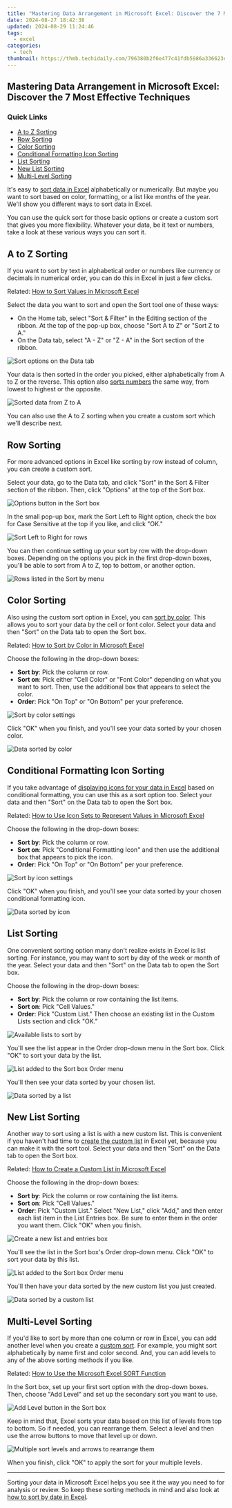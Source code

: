 ```yaml
---
title: "Mastering Data Arrangement in Microsoft Excel: Discover the 7 Most Effective Techniques"
date: 2024-08-27 18:42:38
updated: 2024-08-29 11:24:46
tags:
  - excel
categories:
  - tech
thumbnail: https://thmb.techidaily.com/796380b2f6e477c41fdb5986a336623e799bf688b4a29cd4a3d817de3e2d744c.jpg
---
```


## Mastering Data Arrangement in Microsoft Excel: Discover the 7 Most Effective Techniques

### Quick Links

* [A to Z Sorting](https://buynow-info.techidaily.com/discover-the-leading-mobile-signal-enhancement-devices-of-2024-expert-reviews-and-comparisons/)
* [Row Sorting](https://some-guidance.techidaily.com/in-2024-synthesize-music-with-images-in-ppts/)
* [Color Sorting](https://on-screen-recording.techidaily.com/updated-optimized-protocols-snapshots-of-gotomeetings-made-simple/)
* [Conditional Formatting Icon Sorting](https://android-transfer.techidaily.com/in-2024-how-to-transfer-contacts-from-lava-storm-5g-to-other-android-devices-using-bluetooth-drfone-by-drfone-transfer-from-android-transfer-from-android/)
* [List Sorting](https://extra-approaches.techidaily.com/new-market-mastery-blueprint-strategic-openings/)
* [New List Sorting](https://iphone-unlock.techidaily.com/in-2024-how-to-unlock-stolen-apple-iphone-se-2022-in-different-conditionsin-drfone-by-drfone-ios/)
* [Multi-Level Sorting](https://facebook-videos.techidaily.com/2024-approved-harvesting-high-res-hangouts/)

 It's easy to [sort data in Excel](https://facebook-video-share.techidaily.com/free-audio-treasures-to-amplify-youtube-in-2024/) alphabetically or numerically. But maybe you want to sort based on color, formatting, or a list like months of the year. We'll show you different ways to sort data in Excel.

 You can use the quick sort for those basic options or create a custom sort that gives you more flexibility. Whatever your data, be it text or numbers, take a look at these various ways you can sort it.

##  A to Z Sorting

 If you want to sort by text in alphabetical order or numbers like currency or decimals in numerical order, you can do this in Excel in just a few clicks.

Related: [How to Sort Values in Microsoft Excel](https://win11-tips.techidaily.com/steps-to-resolve-iphone-image-failure-in-windows-os/) 

 Select the data you want to sort and open the Sort tool one of these ways:

* On the Home tab, select "Sort & Filter" in the Editing section of the ribbon. At the top of the pop-up box, choose "Sort A to Z" or "Sort Z to A."
* On the Data tab, select "A - Z" or "Z - A" in the Sort section of the ribbon.

![Sort options on the Data tab](https://static1.howtogeekimages.com/wordpress/wp-content/uploads/2022/11/DataSortAZ-ExcelWaysSortData.png) 

 Your data is then sorted in the order you picked, either alphabetically from A to Z or the reverse. This option also [sorts numbers](https://win11-tips.techidaily.com/steps-to-resolve-iphone-image-failure-in-windows-os/) the same way, from lowest to highest or the opposite.

![Sorted data from Z to A](https://static1.howtogeekimages.com/wordpress/wp-content/uploads/2022/11/SortedZtoA-ExcelWaysSortData.png) 

 You can also use the A to Z sorting when you create a custom sort which we'll describe next.

##  Row Sorting

 For more advanced options in Excel like sorting by row instead of column, you can create a custom sort.

 Select your data, go to the Data tab, and click "Sort" in the Sort & Filter section of the ribbon. Then, click "Options" at the top of the Sort box.

![Options button in the Sort box](https://static1.howtogeekimages.com/wordpress/wp-content/uploads/2022/11/SortOptions-ExcelWaysSortData.png) 

 In the small pop-up box, mark the Sort Left to Right option, check the box for Case Sensitive at the top if you like, and click "OK."

![Sort Left to Right for rows](https://static1.howtogeekimages.com/wordpress/wp-content/uploads/2022/11/SortLeftToRight-ExcelWaysSortData.png) 

 You can then continue setting up your sort by row with the drop-down boxes. Depending on the options you pick in the first drop-down boxes, you'll be able to sort from A to Z, top to bottom, or another option.

![Rows listed in the Sort by menu](https://static1.howtogeekimages.com/wordpress/wp-content/uploads/2022/11/SortByRow-ExcelWaysSortData.png) 

##  Color Sorting

 Also using the custom sort option in Excel, you can [sort by color](https://some-skills.techidaily.com/in-2024-unlocking-potential-with-efficient-audio-submission/). This allows you to sort your data by the cell or font color. Select your data and then "Sort" on the Data tab to open the Sort box.

Related: [How to Sort by Color in Microsoft Excel](https://some-skills.techidaily.com/in-2024-unlocking-potential-with-efficient-audio-submission/) 

 Choose the following in the drop-down boxes:

* **Sort by**: Pick the column or row.
* **Sort on**: Pick either "Cell Color" or "Font Color" depending on what you want to sort. Then, use the additional box that appears to select the color.
* **Order**: Pick "On Top" or "On Bottom" per your preference.

![Sort by color settings](https://static1.howtogeekimages.com/wordpress/wp-content/uploads/2022/11/SortByColor-ExcelWaysSortData.png) 

 Click "OK" when you finish, and you'll see your data sorted by your chosen color.

![Data sorted by color](https://static1.howtogeekimages.com/wordpress/wp-content/uploads/2022/11/SortedByColor-ExcelWaysSortData.png) 

##  Conditional Formatting Icon Sorting

 If you take advantage of [displaying icons for your data in Excel](https://activate-lock.techidaily.com/in-2024-the-ultimate-guide-to-bypassing-icloud-activation-lock-on-iphone-15-pro-max-by-drfone-ios/) based on conditional formatting, you can use this as a sort option too. Select your data and then "Sort" on the Data tab to open the Sort box.

Related: [How to Use Icon Sets to Represent Values in Microsoft Excel](https://activate-lock.techidaily.com/in-2024-the-ultimate-guide-to-bypassing-icloud-activation-lock-on-iphone-15-pro-max-by-drfone-ios/) 

 Choose the following in the drop-down boxes:

* **Sort by**: Pick the column or row.
* **Sort on**: Pick "Conditional Formatting Icon" and then use the additional box that appears to pick the icon.
* **Order**: Pick "On Top" or "On Bottom" per your preference.

![Sort by icon settings](https://static1.howtogeekimages.com/wordpress/wp-content/uploads/2022/11/SortByIcon-ExcelWaysSortData.png) 

 Click "OK" when you finish, and you'll see your data sorted by your chosen conditional formatting icon.

![Data sorted by icon](https://static1.howtogeekimages.com/wordpress/wp-content/uploads/2022/11/SortedByIcon-ExcelWaysSortData.png) 

##  List Sorting

 One convenient sorting option many don't realize exists in Excel is list sorting. For instance, you may want to sort by day of the week or month of the year. Select your data and then "Sort" on the Data tab to open the Sort box.

 Choose the following in the drop-down boxes:

* **Sort by**: Pick the column or row containing the list items.
* **Sort on**: Pick "Cell Values."
* **Order**: Pick "Custom List." Then choose an existing list in the Custom Lists section and click "OK."

![Available lists to sort by](https://static1.howtogeekimages.com/wordpress/wp-content/uploads/2022/11/SelectList-ExcelWaysSortData.png) 

 You'll see the list appear in the Order drop-down menu in the Sort box. Click "OK" to sort your data by the list.

![List added to the Sort box Order menu](https://static1.howtogeekimages.com/wordpress/wp-content/uploads/2022/11/SortByList-ExcelWaysSortData.png) 

 You'll then see your data sorted by your chosen list.

![Data sorted by a list](https://static1.howtogeekimages.com/wordpress/wp-content/uploads/2022/11/SortedByList-ExcelWaysSortData.png) 

##  New List Sorting

 Another way to sort using a list is with a new custom list. This is convenient if you haven't had time to [create the custom list](https://win-blog.techidaily.com/maximizing-fps-essential-tricks-for-optimizing-fallout-76-performance/) in Excel yet, because you can make it with the sort tool. Select your data and then "Sort" on the Data tab to open the Sort box.

Related: [How to Create a Custom List in Microsoft Excel](https://win-blog.techidaily.com/maximizing-fps-essential-tricks-for-optimizing-fallout-76-performance/) 

 Choose the following in the drop-down boxes:

* **Sort by**: Pick the column or row containing the list items.
* **Sort on**: Pick "Cell Values."
* **Order**: Pick "Custom List." Select "New List," click "Add," and then enter each list item in the List Entries box. Be sure to enter them in the order you want them. Click "OK" when you finish.

![Create a new list and entries box](https://static1.howtogeekimages.com/wordpress/wp-content/uploads/2022/11/CreateList-ExcelWaysSortData.png) 

 You'll see the list in the Sort box's Order drop-down menu. Click "OK" to sort your data by this list.

![List added to the Sort box Order menu](https://static1.howtogeekimages.com/wordpress/wp-content/uploads/2022/11/SortByCreatedList-ExcelWaysSortData.png) 

 You'll then have your data sorted by the new custom list you just created.

![Data sorted by a custom list](https://static1.howtogeekimages.com/wordpress/wp-content/uploads/2022/11/SortedByCreatedList-ExcelWaysSortData.png) 

##  Multi-Level Sorting

 If you'd like to sort by more than one column or row in Excel, you can add another level when you create a [custom sort](https://some-techniques.techidaily.com/2024-approved-gopro-versus-polaroid-editing-faces-vs-cameras-that-shoot-them/). For example, you might sort alphabetically by name first and color second. And, you can add levels to any of the above sorting methods if you like.

Related: [How to Use the Microsoft Excel SORT Function](https://some-techniques.techidaily.com/2024-approved-gopro-versus-polaroid-editing-faces-vs-cameras-that-shoot-them/) 

 In the Sort box, set up your first sort option with the drop-down boxes. Then, choose "Add Level" and set up the secondary sort you want to use.

![Add Level button in the Sort box](https://static1.howtogeekimages.com/wordpress/wp-content/uploads/2022/11/AddLevel-ExcelWaysSortData.png) 

 Keep in mind that, Excel sorts your data based on this list of levels from top to bottom. So if needed, you can rearrange them. Select a level and then use the arrow buttons to move that level up or down.

![Multiple sort levels and arrows to rearrange them](https://static1.howtogeekimages.com/wordpress/wp-content/uploads/2022/11/MoveLevel-ExcelWaysSortData.png) 

 When you finish, click "OK" to apply the sort for your multiple levels.

---

 Sorting your data in Microsoft Excel helps you see it the way you need to for analysis or review. So keep these sorting methods in mind and also look at [how to sort by date in Excel](https://screen-sharing-recording.techidaily.com/updated-2024-approved-economical-pc-playback-devices/).

<ins class="adsbygoogle"
     style="display:block"
     data-ad-format="autorelaxed"
     data-ad-client="ca-pub-7571918770474297"
     data-ad-slot="1223367746"></ins>



<ins class="adsbygoogle"
     style="display:block"
     data-ad-client="ca-pub-7571918770474297"
     data-ad-slot="8358498916"
     data-ad-format="auto"
     data-full-width-responsive="true"></ins>

